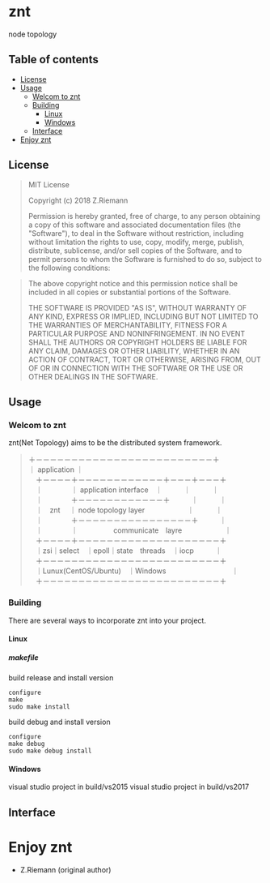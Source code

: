 # znt
node topology 

## Table of contents
* [License](#license)
* [Usage](#usage)
  * [Welcom to znt](#welcome-to-znt)
  * [Building](#building)
    * [Linux](#linux)
    * [Windows](#windows)
  * [Interface](#interface)
* [Enjoy znt](#enjoy-znt)

## License

> MIT License
>
> Copyright (c) 2018 Z.Riemann
>
> Permission is hereby granted, free of charge, to any person obtaining a copy
> of this software and associated documentation files (the "Software"), to deal
> in the Software without restriction, including without limitation the rights
> to use, copy, modify, merge, publish, distribute, sublicense, and/or sell
> copies of the Software, and to permit persons to whom the Software is
> furnished to do so, subject to the following conditions:

> The above copyright notice and this permission notice shall be included in all
> copies or substantial portions of the Software.
>
> THE SOFTWARE IS PROVIDED "AS IS", WITHOUT WARRANTY OF ANY KIND, EXPRESS OR
> IMPLIED, INCLUDING BUT NOT LIMITED TO THE WARRANTIES OF MERCHANTABILITY,
> FITNESS FOR A PARTICULAR PURPOSE AND NONINFRINGEMENT. IN NO EVENT SHALL THE
> AUTHORS OR COPYRIGHT HOLDERS BE LIABLE FOR ANY CLAIM, DAMAGES OR OTHER
> LIABILITY, WHETHER IN AN ACTION OF CONTRACT, TORT OR OTHERWISE, ARISING FROM,
> OUT OF OR IN CONNECTION WITH THE SOFTWARE OR THE USE OR OTHER DEALINGS IN THE
> SOFTWARE.

## Usage

### Welcom to znt

znt(Net Topology) aims to be the distributed system framework.

>  ＋－－－－－－－－－－－－－－－－－－－－－－－－－＋<br/>
>  ｜             application                          ｜<br/>
>　＋－－－－＋－－－－－－－－－－－－＋－－－＋－－－＋<br/>
>　｜　　　　｜ application interface　｜　　　｜　　　｜<br/>
>　｜　　　　＋－－－－－－－－－－－－＋　　　｜　　　｜<br/>
>　｜　znt 　｜ node topology layer　　　　　　｜　　　｜<br/>
>　｜　　　　＋－－－－－－－－－－－－－－－－＋　　　｜<br/>
>　｜　　　　｜　　　　　communicate　layre　　　　　　｜<br/>
>　＋－－－－＋－－－－－－－－－－－－－－－－－－－－＋<br/>
>　｜zsi｜select　｜epoll｜state　threads　｜iocp　　　｜<br/>
>　＋－－－－－－－－－－－－－－－－－－－－－－－－－＋<br/>
>　｜Lunux(CentOS/Ubuntu)　｜Windows 　　　　　　　　　｜<br/>
>　＋－－－－－－－－－－－－－－－－－－－－－－－－－＋<br/>

### Building

There are several ways to incorporate znt into your project.

#### Linux

##### makefile

build release and install version

```
configure
make
sudo make install
```

build debug and install version

```
configure
make debug
sudo make debug install
```


#### Windows

visual studio project in build/vs2015
visual studio project in build/vs2017

## Interface

# Enjoy znt

- Z.Riemann (original author)

